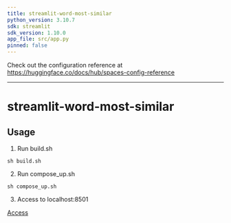 ```yaml
---
title: streamlit-word-most-similar
python_version: 3.10.7
sdk: streamlit
sdk_version: 1.10.0
app_file: src/app.py
pinned: false
---
```


Check out the configuration reference at https://huggingface.co/docs/hub/spaces-config-reference

---

# streamlit-word-most-similar

## Usage

1. Run build.sh

```shell
sh build.sh
```

2. Run compose_up.sh

```shell
sh compose_up.sh
```

3. Access to localhost:8501

[Access](http://localhost:8501/)
